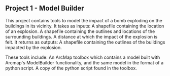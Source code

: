 ## Project 1 - Model Builder

This project contains tools to model the impact of a bomb exploding on the buildings in its vicinity.
It takes as inputs: 
	A shapefile containing the location of an explosion.
	A shapefile containing the outlines and locations of the surrounding buildings.
	A distance at which the impact of the explosion is felt.
It returns as outputs:
	A shapefile containing the outlines of the buildings impacted by the explosion.

These tools include:
	An ArcMap toolbox which contains a model built with Arcmap's ModelBuilder functionality, and the same model in the format of a python script.
	A copy of the python script found in the toolbox.
